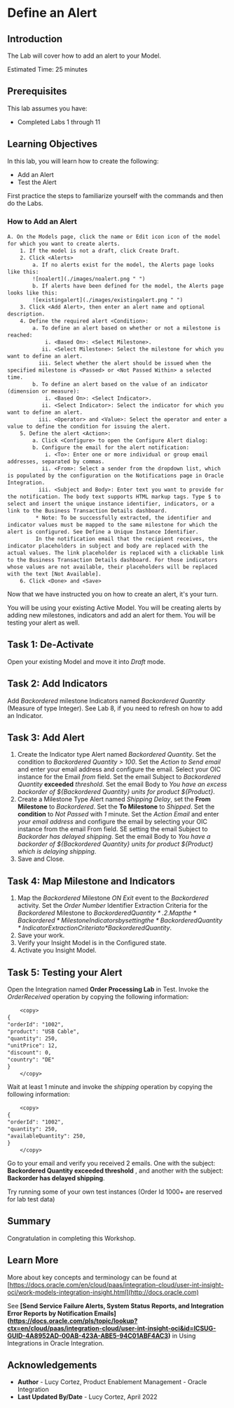 # Define an Alert

## Introduction

The Lab will cover how to add an alert to your Model.

Estimated Time: 25 minutes

## Prerequisites

This lab assumes you have:

- Completed Labs 1 through 11

## Learning Objectives

In this lab, you will learn how to create the following:

- Add an Alert
- Test the Alert

First practice the steps to familiarize yourself with the commands and then do the Labs.

### How to Add an Alert

    A. On the Models page, click the name or Edit icon icon of the model for which you want to create alerts. 
        1. If the model is not a draft, click Create Draft.
        2. Click <Alerts>
            a. If no alerts exist for the model, the Alerts page looks like this:
            ![noalert](./images/noalert.png " ")
            b. If alerts have been defined for the model, the Alerts page looks like this:
            ![existingalert](./images/existingalert.png " ")
        3. Click <Add Alert>, then enter an alert name and optional description.
        4. Define the required alert <Condition>:
            a. To define an alert based on whether or not a milestone is reached:
                i. <Based On>: <Select Milestone>.
               ii. <Select Milestone>: Select the milestone for which you want to define an alert.
              iii. Select whether the alert should be issued when the specified milestone is <Passed> or <Not Passed Within> a selected time.
            b. To define an alert based on the value of an indicator (dimension or measure):
                i. <Based On>: <Select Indicator>.
               ii. <Select Indicator>: Select the indicator for which you want to define an alert.
              iii. <Operator> and <Value>: Select the operator and enter a value to define the condition for issuing the alert.
        5. Define the alert <Action>:
            a. Click <Configure> to open the Configure Alert dialog:
            b. Configure the email for the alert notification:
                i. <To>: Enter one or more individual or group email addresses, separated by commas.
               ii. <From>: Select a sender from the dropdown list, which is populated by the configuration on the Notifications page in Oracle Integration. 
              iii. <Subject and Body>: Enter text you want to provide for the notification. The body text supports HTML markup tags. Type $ to select and insert the unique instance identifier, indicators, or a link to the Business Transaction Details dashboard.
             * Note: To be successfully extracted, the identifier and indicator values must be mapped to the same milestone for which the alert is configured. See Define a Unique Instance Identifier.
             In the notification email that the recipient receives, the indicator placeholders in subject and body are replaced with the actual values. The link placeholder is replaced with a clickable link to the Business Transaction Details dashboard. For those indicators whose values are not available, their placeholders will be replaced with the text [Not Available].
        6. Click <Done> and <Save>

Now that we have instructed you on how to create an alert, it's your turn.

You will be using your existing Active Model. You will be creating alerts by adding new milestones, indicators and add an alert for them. You will be testing your alert as well.

## Task 1: De-Activate

Open your existing Model and move it into *Draft* mode.

## Task 2: Add Indicators

Add *Backordered* milestone Indicators named *Backordered Quantity* (Measure of type Integer). See Lab 8, if you need to refresh on how to add an Indicator.

## Task 3: Add Alert

1. Create the Indicator type Alert named *Backordered Quantity*. Set the condition to *Backordered Quantity > 100*. Set the *Action to Send email* and enter your email address and configure the email. Select your OIC instance for the Email *from* field. Set the email Subject to *Backordered Quantity* **exceeded** *threshold*. Set the email Body to *You have an excess backorder of ${Backordered Quantity} units for product ${Product}*.
2. Create a Milestone Type Alert named *Shipping Delay*, set the **From Milestone** to *Backordered*. Set the **To Milestone** to *Shipped*. Set the **condition** to *Not Passed* with *1* minute. Set the *Action Email* and enter *your email address* and configure the email by selecting your OIC instance from the email From field. SE
setting the email Subject to *Backorder has delayed shipping*. Set the email Body to *You have a backorder of ${Backordered Quantity} units for product ${Product} which is delaying shipping*.
3. Save and Close.

## Task 4: Map Milestone and Indicators

1. Map the *Backordered* Milestone *ON Exit* event to the *Backordered* activity. Set the *Order Number* Identifier Extraction Criteria for the *Backordered* Milestone to *$Backordered Quantity*. 2. Map the *Backordered* Milestone Indicators by setting the *Backordered Quantity* Indicator Extraction Criteria to *$BackorderedQuantity*.
3. Save your work.
4. Verify your Insight Model is in the Configured state.
5. Activate you Insight Model.

## Task 5: Testing your Alert

Open the Integration named **Order Processing Lab** in Test.  Invoke the *OrderReceived* operation by copying the following information:

```
    <copy>
{  
"orderId": "1002",  
"product": "USB Cable", 
"quantity": 250, 
"unitPrice": 12,  
"discount": 0,  
"country": "DE"  
} 
    </copy>
```

Wait at least 1 minute and invoke the *shipping* operation by copying the following information:

```
    <copy>
{  
"orderId": "1002",
"quantity": 250,  
"availableQuantity": 250,    
} 
    </copy>
```

Go to your email and verify you received 2 emails. One with the subject: **Backordered Quantity exceeded threshold** , and another with the subject: **Backorder has delayed shipping**.

Try running some of your own test instances (Order Id 1000+ are reserved for lab test data)

## Summary

Congratulation in completing this Workshop.

## Learn More

More about key concepts and terminology can be found at [https://docs.oracle.com/en/cloud/paas/integration-cloud/user-int-insight-oci/work-models-integration-insight.html](http://docs.oracle.com)

See **[Send Service Failure Alerts, System Status Reports, and Integration Error Reports by Notification Emails] (<https://docs.oracle.com/pls/topic/lookup?ctx=en/cloud/paas/integration-cloud/user-int-insight-oci&id=ICSUG-GUID-4A8952AD-00AB-423A-ABE5-94C01ABF4AC3>)** in Using Integrations in Oracle Integration.

## Acknowledgements

- **Author** - Lucy Cortez, Product Enablement Management - Oracle Integration
- **Last Updated By/Date** - Lucy Cortez, April 2022
